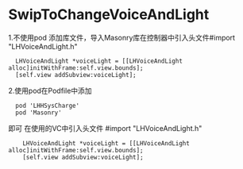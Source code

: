 # SwipToChangeVoiceAndLight
1.不使用pod
添加库文件，导入Masonry库在控制器中引入头文件#import "LHVoiceAndLight.h"

      LHVoiceAndLight *voiceLight = [[LHVoiceAndLight alloc]initWithFrame:self.view.bounds];
      [self.view addSubview:voiceLight];

2.使用pod在Podfile中添加

      pod 'LHHSysCharge'
      pod 'Masonry'

即可
在使用的VC中引入头文件 #import "LHVoiceAndLight.h"

        LHVoiceAndLight *voiceLight = [[LHVoiceAndLight alloc]initWithFrame:self.view.bounds];
        [self.view addSubview:voiceLight];

